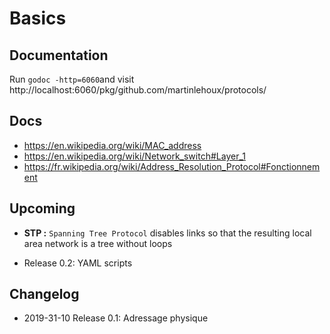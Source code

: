 # Basics

## Documentation

Run `godoc -http=6060`and visit http://localhost:6060/pkg/github.com/martinlehoux/protocols/

## Docs
* https://en.wikipedia.org/wiki/MAC_address
* https://en.wikipedia.org/wiki/Network_switch#Layer_1
* https://fr.wikipedia.org/wiki/Address_Resolution_Protocol#Fonctionnement

## Upcoming
* **STP :** `Spanning Tree Protocol` disables links so that the resulting local area network is a tree without loops

* Release 0.2: YAML scripts

## Changelog

* 2019-31-10 Release 0.1: Adressage physique
